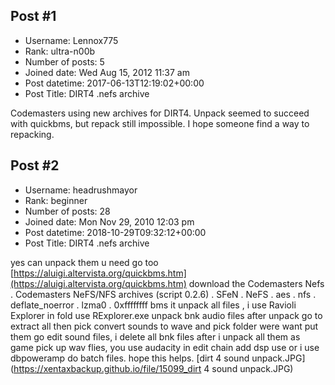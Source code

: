 ## Post #1
- Username: Lennox775
- Rank: ultra-n00b
- Number of posts: 5
- Joined date: Wed Aug 15, 2012 11:37 am
- Post datetime: 2017-06-13T12:19:02+00:00
- Post Title: DIRT4 .nefs archive

Codemasters using new archives for DIRT4.
Unpack seemed to succeed with quickbms, but repack still impossible.
I hope someone find a way to repacking.
## Post #2
- Username: headrushmayor
- Rank: beginner
- Number of posts: 28
- Joined date: Mon Nov 29, 2010 12:03 pm
- Post datetime: 2018-10-29T09:32:12+00:00
- Post Title: DIRT4 .nefs archive

yes can unpack them u need go too [https://aluigi.altervista.org/quickbms.htm](https://aluigi.altervista.org/quickbms.htm) download the Codemasters Nefs . Codemasters NeFS/NFS archives (script 0.2.6) . SFeN . NeFS . aes . nfs . deflate_noerror . lzma0 . 0xffffffff bms it unpack all files , i use Ravioli Explorer in fold use RExplorer.exe unpack bnk audio files after unpack go to extract all then pick convert sounds to wave and pick folder were want put them go edit sound files, i delete all bnk files after i unpack all them as game pick up wav flies, you use audacity in edit chain add dsp use or i use dbpoweramp  do batch files. hope this helps.
[dirt 4 sound unpack.JPG](https://xentaxbackup.github.io/file/15099_dirt 4 sound unpack.JPG)
